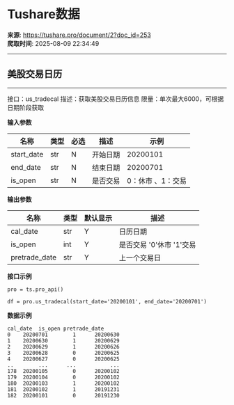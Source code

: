 # Tushare数据

**来源**: https://tushare.pro/document/2?doc_id=253  
**爬取时间**: 2025-08-09 22:34:49

---

## 美股交易日历

---

接口：us\_tradecal
描述：获取美股交易日历信息
限量：单次最大6000，可根据日期阶段获取

**输入参数**

| 名称 | 类型 | 必选 | 描述 | 示例 |
| --- | --- | --- | --- | --- |
| start\_date | str | N | 开始日期 | 20200101 |
| end\_date | str | N | 结束日期 | 20200701 |
| is\_open | str | N | 是否交易 | 0：休市 、1：交易 |

**输出参数**

| 名称 | 类型 | 默认显示 | 描述 |
| --- | --- | --- | --- |
| cal\_date | str | Y | 日历日期 |
| is\_open | int | Y | 是否交易 '0'休市 '1'交易 |
| pretrade\_date | str | Y | 上一个交易日 |

**接口示例**

```
pro = ts.pro_api()

df = pro.us_tradecal(start_date='20200101', end_date='20200701')
```

**数据示例**

```
cal_date  is_open pretrade_date
0    20200701        1      20200630
1    20200630        1      20200629
2    20200629        1      20200626
3    20200628        0      20200625
4    20200627        0      20200625
..        ...      ...           ...
178  20200105        0      20200102
179  20200104        0      20200102
180  20200103        1      20200102
181  20200102        1      20191231
182  20200101        0      20191230
```
